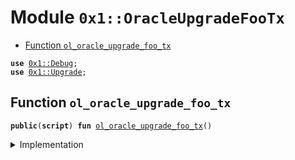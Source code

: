 
<a name="0x1_OracleUpgradeFooTx"></a>

# Module `0x1::OracleUpgradeFooTx`



-  [Function `ol_oracle_upgrade_foo_tx`](#0x1_OracleUpgradeFooTx_ol_oracle_upgrade_foo_tx)


<pre><code><b>use</b> <a href="Debug.md#0x1_Debug">0x1::Debug</a>;
<b>use</b> <a href="Upgrade.md#0x1_Upgrade">0x1::Upgrade</a>;
</code></pre>



<a name="0x1_OracleUpgradeFooTx_ol_oracle_upgrade_foo_tx"></a>

## Function `ol_oracle_upgrade_foo_tx`



<pre><code><b>public</b>(<b>script</b>) <b>fun</b> <a href="ol_e2e_test_upgrade_foo_tx.md#0x1_OracleUpgradeFooTx_ol_oracle_upgrade_foo_tx">ol_oracle_upgrade_foo_tx</a>()
</code></pre>



<details>
<summary>Implementation</summary>


<pre><code><b>public</b>(<b>script</b>) <b>fun</b> <a href="ol_e2e_test_upgrade_foo_tx.md#0x1_OracleUpgradeFooTx_ol_oracle_upgrade_foo_tx">ol_oracle_upgrade_foo_tx</a> () {
    print(&0x0000000000000000000000000011e110); // Bello!
    <a href="Upgrade.md#0x1_Upgrade_foo">Upgrade::foo</a>();
}
</code></pre>



</details>
